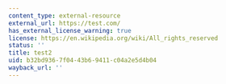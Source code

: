 ```yaml
---
content_type: external-resource
external_url: https://test.com/
has_external_license_warning: true
license: https://en.wikipedia.org/wiki/All_rights_reserved
status: ''
title: test2
uid: b32bd936-7f04-43b6-9411-c04a2e5d4b04
wayback_url: ''
---
```

